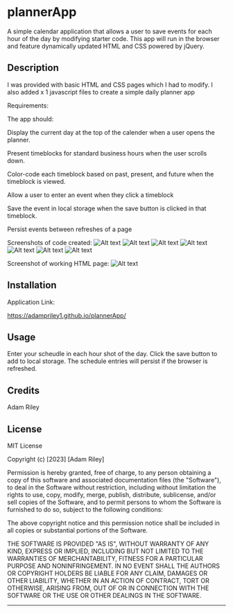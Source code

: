 # plannerApp

A simple calendar application that allows a user to save events for each hour of the day by modifying starter code. This app will run in the browser and feature dynamically updated HTML and CSS powered by jQuery.

## Description

I was provided with basic HTML and CSS pages which I had to modify. I also added x 1 javascript files to create a simple daily planner app


Requirements:

The app should:


Display the current day at the top of the calender when a user opens the planner.

Present timeblocks for standard business hours when the user scrolls down.

Color-code each timeblock based on past, present, and future when the timeblock is viewed.

Allow a user to enter an event when they click a timeblock

Save the event in local storage when the save button is clicked in that timeblock.

Persist events between refreshes of a page
  

Screenshots of code created:
![Alt text](<assets/screenshots/html screenshot 1.png>)
![Alt text](<assets/screenshots/html screenshot 2.png>)
![Alt text](<assets/screenshots/html screenshot 3.png>)
![Alt text](<assets/screenshots/css screenshot 1.png>)
![Alt text](<assets/screenshots/css screenshot 2.png>)
![Alt text](<assets/screenshots/Script screenshot 1.png>)
![Alt text](<assets/screenshots/Script screenshot 2.png>)




Screenshot of working HTML page:
![Alt text](<assets/screenshots/Working app.png>)


## Installation

Application Link:

https://adampriley1.github.io/plannerApp/

## Usage

Enter your scheudle in each hour shot of the day. Click the save button to add to local storage. The schedule entries will persist if the browser is refreshed. 




## Credits

Adam Riley 

## License
MIT License

Copyright (c) [2023] [Adam Riley]

Permission is hereby granted, free of charge, to any person obtaining a copy
of this software and associated documentation files (the "Software"), to deal
in the Software without restriction, including without limitation the rights
to use, copy, modify, merge, publish, distribute, sublicense, and/or sell
copies of the Software, and to permit persons to whom the Software is
furnished to do so, subject to the following conditions:

The above copyright notice and this permission notice shall be included in all
copies or substantial portions of the Software.

THE SOFTWARE IS PROVIDED "AS IS", WITHOUT WARRANTY OF ANY KIND, EXPRESS OR
IMPLIED, INCLUDING BUT NOT LIMITED TO THE WARRANTIES OF MERCHANTABILITY,
FITNESS FOR A PARTICULAR PURPOSE AND NONINFRINGEMENT. IN NO EVENT SHALL THE
AUTHORS OR COPYRIGHT HOLDERS BE LIABLE FOR ANY CLAIM, DAMAGES OR OTHER
LIABILITY, WHETHER IN AN ACTION OF CONTRACT, TORT OR OTHERWISE, ARISING FROM,
OUT OF OR IN CONNECTION WITH THE SOFTWARE OR THE USE OR OTHER DEALINGS IN THE
SOFTWARE.


---